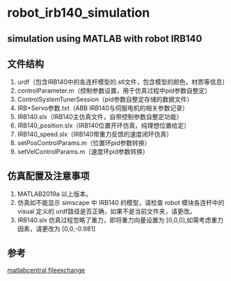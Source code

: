 # robot_irb140_simulation

## simulation using MATLAB with robot IRB140

## 文件结构

1. urdf（包含IRB140中的各连杆模型的.stl文件，包含模型的颜色，材质等信息）
2. controlParameter.m（控制参数设置，用于仿真过程中pid参数自整定）
3. ControlSystemTunerSession（pid参数自整定存储的数据文件）
4. IRB+Servo参数.txt（ABB IRB140与伺服电机的相关参数记录）
5. IRB140.slx（IRB140主仿真文件，自带控制参数自整定功能）
6. IRB140_position.slx（IRB140位置开环仿真，纯理想位置给定）
7. IRB140_speed.slx（IRB140带重力反馈的速度闭环仿真）
8. setPosControlParams.m（位置环pid参数转换）
9. setVelControlParams.m（速度环pid参数转换）

##  仿真配置及注意事项

1. MATLAB2019a 以上版本。
2. 仿真如不能显示 simscape 中 IRB140 的模型，请检查 robot 模块各连杆中的 visual 定义的	urdf路径是否正确，如果不是当前文件夹，请更改。
3. IRB140.slx 仿真过程忽略了重力，即将重力向量设置为 [0,0,0],如需考虑重力因素，请更改为	     [0,0,-0.981]

## 参考

 [matlabcentral fileexchange](https://ww2.mathworks.cn/matlabcentral/fileexchange/71509-robot-arm)
